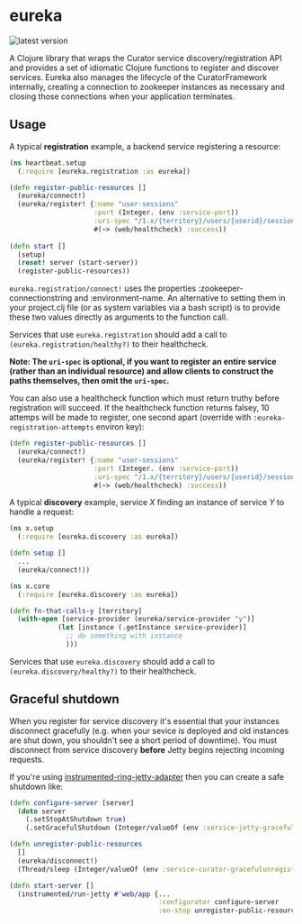# eureka

![latest version](http://clojars.brislabs.com/eureka/latest-version.svg)

A Clojure library that wraps the Curator service discovery/registration API and provides a set of idiomatic Clojure functions to register and discover services. Eureka also manages the lifecycle of the CuratorFramework internally, creating a connection to zookeeper instances as necessary and closing those connections when your application terminates.

## Usage

A typical **registration** example, a backend service registering a resource:

```clj
(ns heartbeat.setup
  (:require [eureka.registration :as eureka])

(defn register-public-resources []
  (eureka/connect!)
  (eureka/register! {:name "user-sessions"
                     :port (Integer. (env :service-port))
                     :uri-spec "/1.x/{territory}/users/{userid}/sessions/{devicetype}/{app}"}
                     #(-> (web/healthcheck) :success))
                     
(defn start []
  (setup)
  (reset! server (start-server))
  (register-public-resources))
```

`eureka.registration/connect!` uses the properties :zookeeper-connectionstring and :environment-name. An alternative to setting them in your project.clj file (or as system variables via a bash script) is to provide these two values directly as arguments to the function call.

Services that use `eureka.registration` should add a call to `(eureka.registration/healthy?)` to their healthcheck.

**Note: The `uri-spec` is optional, if you want to register an entire service (rather than an individual resource) and allow clients to construct the paths themselves, then omit the `uri-spec`.**

You can also use a healthcheck function which must return truthy before registration will succeed. If the healthcheck function returns falsey, 10 attemps will be made to register, one second apart (override with `:eureka-registration-attempts` environ key):

```clj
(defn register-public-resources []
  (eureka/connect!)
  (eureka/register! {:name "user-sessions"
                     :port (Integer. (env :service-port))
                     :uri-spec "/1.x/{territory}/users/{userid}/sessions/{devicetype}/{app}"}
                     #(-> (web/healthcheck) :success))
```

A typical **discovery** example, service _X_ finding an instance of service _Y_ to handle a request:

```clj
(ns x.setup
  (:require [eureka.discovery :as eureka])

(defn setup []
  ...
  (eureka/connect!))
```

```clj
(ns x.core
  (:require [eureka.discovery :as eureka])

(defn fn-that-calls-y [territory]
  (with-open [service-provider (eureka/service-provider "y")]
            (let [instance (.getInstance service-provider)]
              ;; do something with instance
              )))

```

Services that use `eureka.discovery` should add a call to `(eureka.discovery/healthy?)` to their healthcheck.

## Graceful shutdown

When you register for service discovery it's essential that your instances disconnect gracefully (e.g. when your sevice is deployed and old instances are shut down, you shouldn't see a short period of downtime). You must disconnect from service discovery **before** Jetty begins rejecting incoming requests.

If you're using [instrumented-ring-jetty-adapter](https://github.com/mixradio/instrumented-ring-jetty-adapter) then you can create a safe shutdown like:

```clj
(defn configure-server [server]
  (doto server
    (.setStopAtShutdown true)
    (.setGracefulShutdown (Integer/valueOf (env :service-jetty-gracefulshutdown-millis)))))

(defn unregister-public-resources
  []
  (eureka/disconnect!)
  (Thread/sleep (Integer/valueOf (env :service-curator-gracefulunregister-millis))))

(defn start-server []
  (instrumented/run-jetty #'web/app {...
                                     :configurator configure-server
                                     :on-stop unregister-public-resources}))
```
